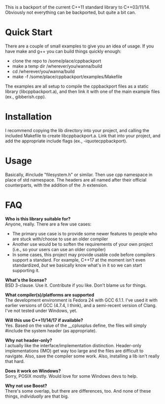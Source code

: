 This is a backport of the current C++11 standard library to C++03/11/14. Obviously not everything
can be backported, but quite a bit can.

Quick Start
===========

There are a couple of small examples to give you an idea of usage. If you have make and g++
you can build things quickly enough:
 - clone the repo to /some/place/cppbackport
 - make a temp dir /wherever/you/wanna/build
 - cd /wherever/you/wanna/build
 - make -f /some/place/cppbackport/examples/Makefile

The examples are all setup to compile the cppbackport files as a static library (libcppbackport.a),
and then link it with one of the main example files (ex., gibberish.cpp).

Installation
============

I recommend copying the lib directory into your project, and calling the included Makefile
to create libcppbackport.a. Link that into your project, and add the appropriate include
flags (ex., -iquotecppbackport).

Usage
=====

Basically, #include "filesystem.h" or similar. Then use cpp namespace in place of std namespace.
The headers are all named after their official counterparts, with the addition of the .h
extension.

FAQ
===
**Who is this library suitable for?**  
Anyone, really. There are a few use cases:
- The primary use case is to provide some newer features to people who are stuck with/choose to use an older compiler
- Another use would be to soften the requirements of your own project (i.e., so your users can use an older compiler)
- In some cases, this project may provide usable code before compilers support a standard. For example, C++17 at the moment isn't even standardized, *but* we basically know what's in it so we can start supporting it.

**What's the license?**  
BSD 3-clause. Use it. Contribute if you like. Don't blame us for things.

**What compiler(s)/platforms are supported**  
The development environment is Fedora 24 with GCC 6.1.1. I've used it with earlier versions
of GCC (4.7.4, I think), and a semi-recent version of Clang. I've not tested under Windows, yet.

**Will this use C++11/14/17 if available?**  
Yes. Based on the value of the __cplusplus define, the files will simply #include the
system header (as appropriate).

**Why not header-only?**  
I actually like the interface/implementation distinction. Header-only implementations (IMO)
get way too large and the files are difficult to navigate. Also, save the compiler some work.
Also, installing a lib isn't really that hard.

**Does it work on Windows?**  
Sorry, POSIX mostly. Would love for some Windows devs to help.

**Why not use Boost?**  
There's some overlap, but there are differences, too. And none of these things, *individually*
are that big. 
